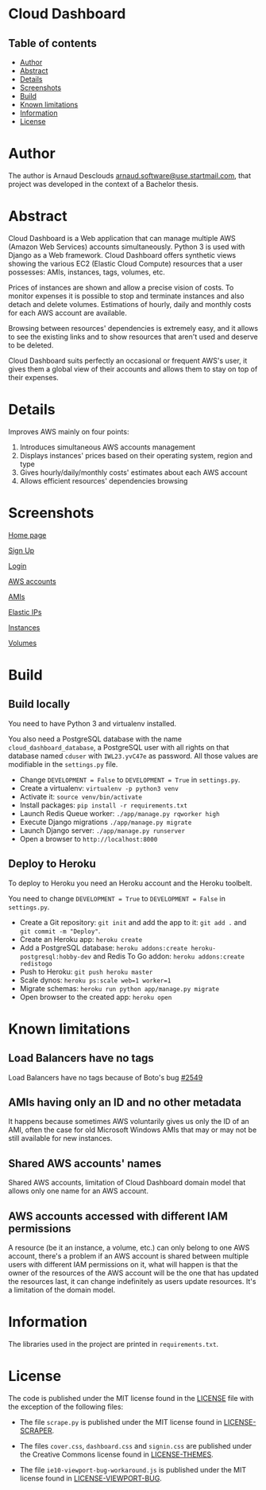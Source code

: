 # Cloud Dashboard

## Table of contents

- [Author](#author)
- [Abstract](#abstract)
- [Details](#details)
- [Screenshots](#screenshots)
- [Build](#build)
- [Known limitations](#known-limitations)
- [Information](#information)
- [License](#license)

# Author

The author is Arnaud Desclouds <arnaud.software@use.startmail.com>, that project was developed in the context of a Bachelor thesis.

# Abstract

Cloud Dashboard is a Web application that can manage multiple AWS (Amazon Web Services) accounts simultaneously. Python 3 is used with Django as a Web framework. Cloud Dashboard offers synthetic views showing the various EC2 (Elastic Cloud Compute) resources that a user possesses: AMIs, instances, tags, volumes, etc.

Prices of instances are shown and allow a precise vision of costs. To monitor expenses it is possible to stop and terminate instances and also detach and delete volumes. Estimations of hourly, daily and monthly costs for each AWS account are available.

Browsing between resources' dependencies is extremely easy, and it allows to see the existing links and to show resources that aren't used and deserve to be deleted.

Cloud Dashboard suits perfectly an occasional or frequent AWS's user, it gives them a global view of their accounts and allows them to stay on top of their expenses.

# Details

Improves AWS mainly on four points:

1. Introduces simultaneous AWS accounts management
2. Displays instances' prices based on their operating system, region and type
3. Gives hourly/daily/monthly costs' estimates about each AWS account
4. Allows efficient resources' dependencies browsing

# Screenshots

[Home page](./screenshots/home.png)

[Sign Up](./screenshots/sign-up.png)

[Login](./screenshots/login.png)

[AWS accounts](./screenshots/aws-accounts.png)

[AMIs](./screenshots/ec2-amis.png)

[Elastic IPs](./screenshots/ec2-elastic-ips.png)

[Instances](./screenshots/ec2-instances.png)

[Volumes](./screenshots/ec2-volumes.png)
 

# Build

## Build locally

You need to have Python 3 and virtualenv installed. 

You also need a PostgreSQL database with the name `cloud_dashboard_database`, a PostgreSQL user with all rights on that database named `cduser` with `IWL23.yvC47e` as password. All those values are modifiable in the `settings.py` file.

- Change `DEVELOPMENT = False` to `DEVELOPMENT = True` in `settings.py`.
- Create a virtualenv: `virtualenv -p python3 venv`
- Activate it: `source venv/bin/activate`
- Install packages: `pip install -r requirements.txt`
- Launch Redis Queue worker: `./app/manage.py rqworker high`
- Execute Django migrations `./app/manage.py migrate`
- Launch Django server: `./app/manage.py runserver`
- Open a browser to `http://localhost:8000`

## Deploy to Heroku

To deploy to Heroku you need an Heroku account and the Heroku toolbelt.

You need to change `DEVELOPMENT = True` to `DEVELOPMENT = False` in `settings.py`.

- Create a Git repository: `git init` and add the app to it: `git add .` and `git commit -m "Deploy"`.
- Create an Heroku app: `heroku create`
- Add a PostgreSQL database: `heroku addons:create heroku-postgresql:hobby-dev` and Redis To Go addon: `heroku addons:create redistogo`
-  Push to Heroku: `git push heroku master`
-  Scale dynos: `heroku ps:scale web=1 worker=1`
-  Migrate schemas: `heroku run python app/manage.py migrate`
-  Open browser to the created app: `heroku open`

# Known limitations

## Load Balancers have no tags 
Load Balancers have no tags because of Boto's bug [#2549](https://github.com/boto/boto/issues/2549)

## AMIs having only an ID and no other metadata
It happens because sometimes AWS voluntarily gives us only the ID of an AMI, often the case for old Microsoft Windows AMIs that may or may not be still available for new instances. 

## Shared AWS accounts' names
Shared AWS accounts, limitation of Cloud Dashboard domain model that allows only one name for an AWS account.

## AWS accounts accessed with different IAM permissions 
A resource (be it an instance, a volume, etc.) can only belong to one AWS account, there's a problem if an AWS account is shared between multiple users with different IAM permissions on it, what will happen is that the owner of the resources of the AWS account will be the one that has updated the resources last, it can change indefinitely as users update resources. It's a limitation of the domain model.

# Information

The libraries used in the project are printed in `requirements.txt`.


# License

The code is published under the MIT license found in the [LICENSE](./app/LICENSE) file with the exception of the following files:

- The file `scrape.py` is published under the MIT license found in [LICENSE-SCRAPER](./app/LICENSE-SCRAPER).

- The files `cover.css`, `dashboard.css` and `signin.css` are published under the Creative Commons license found in [LICENSE-THEMES](./app/LICENSE-THEMES).

- The file `ie10-viewport-bug-workaround.js` is published under the MIT license found in [LICENSE-VIEWPORT-BUG](./app/LICENSE-VIEWPORT-BUG).
